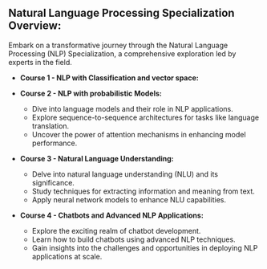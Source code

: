 ## **Natural Language Processing Specialization Overview:**

Embark on a transformative journey through the Natural Language Processing (NLP) Specialization, a comprehensive exploration led by experts in the field.

- **Course 1 - NLP with Classification and vector space:**


 
- **Course 2 - NLP with probabilistic Models:**

  - Dive into language models and their role in NLP applications.
  - Explore sequence-to-sequence architectures for tasks like language translation.
  - Uncover the power of attention mechanisms in enhancing model performance.


- **Course 3 - Natural Language Understanding:**

  - Delve into natural language understanding (NLU) and its significance.
  - Study techniques for extracting information and meaning from text.
  - Apply neural network models to enhance NLU capabilities.

- **Course 4 - Chatbots and Advanced NLP Applications:**

  - Explore the exciting realm of chatbot development.
  - Learn how to build chatbots using advanced NLP techniques.
  - Gain insights into the challenges and opportunities in deploying NLP applications at scale.


